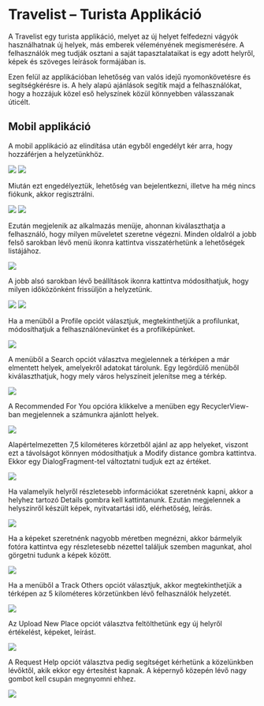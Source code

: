 # Travelist – Turista Applikáció

A Travelist egy turista applikáció, melyet az új helyet felfedezni vágyók használhatnak új helyek, más emberek véleményének megismerésére. A felhasználók meg tudják osztani a saját tapasztalataikat is egy adott helyről, képek és szöveges leírások formájában is.

Ezen felül az applikációban lehetőség van valós idejű nyomonkövetésre és segítségkérésre is. A hely alapú ajánlások segítik majd a felhasználókat, hogy a hozzájuk közel eső helyszínek közül könnyebben válasszanak úticélt. 


## Mobil applikáció
A mobil applikáció  az elindítása után egyből engedélyt kér arra, hogy hozzáférjen a helyzetünkhöz.

![](assets/location_permission_1.png)
![](assets/location_permission_2.png)

Miután ezt engedélyeztük, lehetőség van bejelentkezni, illetve ha még nincs fiókunk, akkor regisztrálni.

![](assets/login.png)
![](assets/sign_up.png)

Ezután megjelenik az alkalmazás menüje, ahonnan kiválaszthatja a felhasználó, hogy milyen műveletet szeretne végezni. Minden oldalról a jobb felső sarokban lévő menü ikonra kattintva visszatérhetünk a lehetőségek listájához.

![](assets/menu.png)

A jobb alsó sarokban lévő beállítások ikonra kattintva módosíthatjuk, hogy milyen időközönként frissüljön a helyzetünk.

![](assets/settings.png)
![](assets/location_update_interval.png)

Ha a menüből a Profile opciót választjuk, megtekinthetjük a profilunkat, módosíthatjuk a felhasználónevünket és a profilképünket.

![](assets/profile.png)

A menüből a Search opciót választva megjelennek a térképen a már elmentett helyek, amelyekről adatokat tárolunk. Egy legördülő menüből kiválaszthatjuk, hogy mely város helyszíneit jelenítse meg a térkép.

![](assets/search.png)


A Recommended For You opcióra klikkelve a menüben egy RecyclerView-ban megjelennek a számunkra ajánlott helyek.

![](assets/recommended_for_you.png)

Alapértelmezetten 7,5 kilométeres körzetből ajánl az app helyeket, viszont ezt a távolságot könnyen módosíthatjuk a Modify distance gombra kattintva. Ekkor egy DialogFragment-tel változtatni tudjuk ezt az értéket.

![](assets/recommended_modify_distance.png)

Ha valamelyik helyről részletesebb információkat szeretnénk kapni, akkor a helyhez tartozó Details gombra kell kattintanunk. Ezután megjelennek a helyszínről készült képek, nyitvatartási idő, elérhetőség, leírás.

![](assets/place_info.png)

Ha a képeket szeretnénk nagyobb méretben megnézni, akkor bármelyik fotóra kattintva egy részletesebb nézettel találjuk szemben magunkat, ahol görgetni tudunk a képek között.

![](assets/image_view.png)


Ha a menüből a Track Others opciót választjuk, akkor megtekinthetjük a térképen az 5 kilométeres körzetünkben lévő felhasználók helyzetét.

![](assets/track_others.png)

Az Upload New Place opciót választva feltölthetünk egy új helyről értékelést, képeket, leírást.

![](assets/upload_new_place.png)

A Request Help opciót választva pedig segítséget kérhetünk a közelünkben lévőktől, akik ekkor egy értesítést kapnak. A képernyő közepén lévő nagy gombot kell csupán megnyomni ehhez.

![](assets/request_help.png)